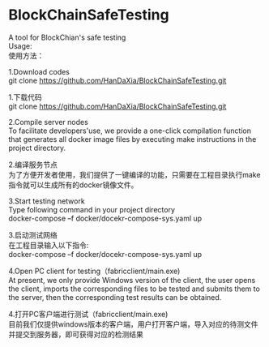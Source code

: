 # BlockChainSafeTesting
A tool for BlockChian's safe testing  
Usage:  
使用方法：  

1.Download codes  
git clone https://github.com/HanDaXia/BlockChainSafeTesting.git  

1.下载代码  
git clone https://github.com/HanDaXia/BlockChainSafeTesting.git  

2.Compile server nodes  
To facilitate developers'use, we provide a one-click compilation function that generates all docker image files by executing make instructions in the project directory.  

2.编译服务节点  
为了方便开发者使用，我们提供了一键编译的功能，只需要在工程目录执行make指令就可以生成所有的docker镜像文件。  

3.Start testing network  
Type following command in your project directory   
docker-compose –f docker/docekr-compose-sys.yaml up  

3.启动测试网络  
在工程目录输入以下指令:  
docker-compose –f docker/docekr-compose-sys.yaml up  

4.Open PC client for testing（fabricclient/main.exe)  
At present, we only provide Windows version of the client, the user opens the client, imports the corresponding files to be tested and submits them to the server, then the corresponding test results can be obtained.  

4.打开PC客户端进行测试（fabricclient/main.exe)  
目前我们仅提供windows版本的客户端，用户打开客户端，导入对应的待测文件并提交到服务器，即可获得对应的检测结果  

